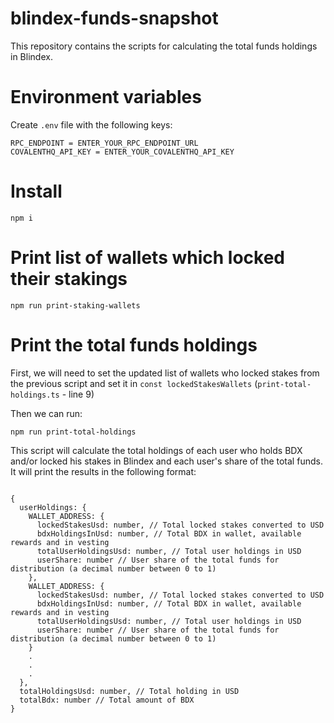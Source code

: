 # blindex-funds-snapshot

This repository contains the scripts for calculating the total funds holdings in Blindex.

# Environment variables
Create `.env` file with the following keys:
```
RPC_ENDPOINT = ENTER_YOUR_RPC_ENDPOINT_URL
COVALENTHQ_API_KEY = ENTER_YOUR_COVALENTHQ_API_KEY
```

# Install
```
npm i
```

# Print list of wallets which locked their stakings
```
npm run print-staking-wallets
```

# Print the total funds holdings

First, we will need to set the updated list of wallets who locked stakes from the previous script and set it in `const lockedStakesWallets` (`print-total-holdings.ts` - line 9) 

Then we can run:
```
npm run print-total-holdings
```

This script will calculate the total holdings of each user who holds BDX and/or locked his stakes in Blindex and each user's share of the total funds.
It will print the results in the following format:
```

{
  userHoldings: {
    WALLET_ADDRESS: {
      lockedStakesUsd: number, // Total locked stakes converted to USD
      bdxHoldingsInUsd: number, // Total BDX in wallet, available rewards and in vesting
      totalUserHoldingsUsd: number, // Total user holdings in USD
      userShare: number // User share of the total funds for distribution (a decimal number between 0 to 1)
    },
    WALLET_ADDRESS: {
      lockedStakesUsd: number, // Total locked stakes converted to USD
      bdxHoldingsInUsd: number, // Total BDX in wallet, available rewards and in vesting
      totalUserHoldingsUsd: number, // Total user holdings in USD
      userShare: number // User share of the total funds for distribution (a decimal number between 0 to 1)
    }
    .
    .
    .
  },
  totalHoldingsUsd: number, // Total holding in USD
  totalBdx: number // Total amount of BDX
}
```
